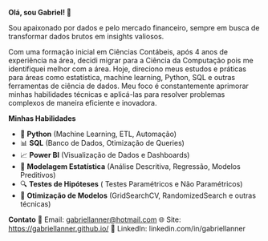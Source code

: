 **Olá, sou Gabriel! 👋**

Sou apaixonado por dados e pelo mercado financeiro, sempre em busca de transformar dados brutos em insights valiosos.

Com uma formação inicial em Ciências Contábeis, após 4 anos de experiência na área,  decidi migrar para a Ciência da Computação pois me identifiquei melhor com a área.
Hoje, direciono meus estudos e práticas para áreas como estatística, machine learning, Python, SQL e outras ferramentas de ciência de dados. 
Meu foco é constantemente aprimorar minhas habilidades técnicas e aplicá-las para resolver problemas complexos de maneira eficiente e inovadora.

**Minhas Habilidades**

- 🐍 **Python** (Machine Learning, ETL, Automação)  
- 📊 **SQL** (Banco de Dados, Otimização de Queries)  
- 📈 **Power BI** (Visualização de Dados e Dashboards)  
- 🧠 **Modelagem Estatística** (Análise Descritiva, Regressão, Modelos Preditivos)  
- 🔍 **Testes de Hipóteses** ( Testes Paramétricos e Não Paramétricos)  
- 🎯 **Otimização de Modelos** (GridSearchCV, RandomizedSearch e outras técnicas)

**Contato**
📧 Email: gabriellanner@hotmail.com
🌐 Site: https://gabriellanner.github.io/
🔗 LinkedIn: linkedin.com/in/gabriellanner
